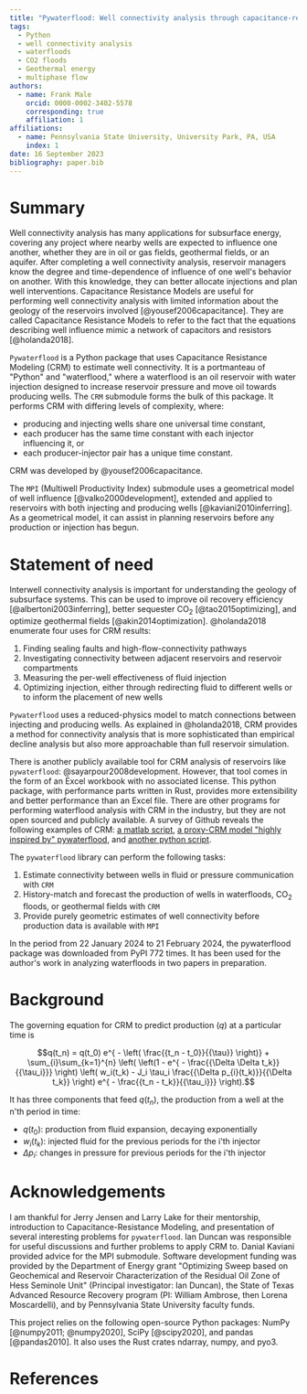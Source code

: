 ```yaml
---
title: "Pywaterflood: Well connectivity analysis through capacitance-resistance modeling"
tags:
  - Python
  - well connectivity analysis
  - waterfloods
  - CO2 floods
  - Geothermal energy
  - multiphase flow
authors:
  - name: Frank Male
    orcid: 0000-0002-3402-5578
    corresponding: true
    affiliation: 1
affiliations:
  - name: Pennsylvania State University, University Park, PA, USA
    index: 1
date: 16 September 2023
bibliography: paper.bib
---
```


# Summary

Well connectivity analysis has many applications for subsurface energy, covering any project where nearby wells are expected to influence one another, whether they are in oil or gas fields, geothermal fields, or an aquifer. After completing a well connectivity analysis, reservoir managers know the degree and time-dependence of influence of one well's behavior on another. With this knowledge, they can better allocate injections and plan well interventions. Capacitance Resistance Models are useful for performing well connectivity analysis with limited information about the geology of the reservoirs involved [@yousef2006capacitance]. They are called Capacitance Resistance Models to refer to the fact that the equations describing well influence mimic a network of capacitors and resistors [@holanda2018].

`Pywaterflood` is a Python package that uses Capacitance Resistance Modeling (CRM) to estimate well connectivity. It is a portmanteau of "Python" and "waterflood," where a waterflood is an oil reservoir with water injection designed to increase reservoir pressure and move oil towards producing wells. The `CRM` submodule forms the bulk of this package. It performs CRM with differing levels of complexity, where:

- producing and injecting wells share one universal time constant,
- each producer has the same time constant with each injector influencing it, or
- each producer-injector pair has a unique time constant.

CRM was developed by @yousef2006capacitance.

The `MPI` (Multiwell Productivity Index) submodule uses a geometrical model of well influence [@valko2000development], extended and applied to reservoirs with both injecting and producing wells [@kaviani2010inferring]. As a geometrical model, it can assist in planning reservoirs before any production or injection has begun.

# Statement of need

Interwell connectivity analysis is important for understanding the geology of subsurface systems. This can be used to improve oil recovery efficiency [@albertoni2003inferring], better sequester CO$_2$ [@tao2015optimizing], and optimize geothermal fields [@akin2014optimization]. @holanda2018 enumerate four uses for CRM results:

1. Finding sealing faults and high-flow-connectivity pathways
2. Investigating connectivity between adjacent reservoirs and reservoir compartments
3. Measuring the per-well effectiveness of fluid injection
4. Optimizing injection, either through redirecting fluid to different wells or to inform the placement of new wells

`Pywaterflood` uses a reduced-physics model to match connections between injecting and producing wells. As explained in @holanda2018, CRM provides a method for connectivity analysis that is more sophisticated than empirical decline analysis but also more approachable than full reservoir simulation.

There is another publicly available tool for CRM analysis of reservoirs like `pywaterflood`: @sayarpour2008development. However, that tool comes in the form of an Excel workbook with no associated license. This python package, with performance parts written in Rust, provides more extensibility and better performance than an Excel file. There are other programs for performing waterflood analysis with CRM in the industry, but they are not open sourced and publicly available. A survey of Github reveals the following examples of CRM: [a matlab script](https://github.com/billalaslam/crmwaterflood_matlab), [a proxy-CRM model "highly inspired by" pywaterflood](https://github.com/leleony/proxy-crm), and [another python script](https://github.com/deepthisen/CapacitanceResistanceModel).

The `pywaterflood` library can perform the following tasks:

1. Estimate connectivity between wells in fluid or pressure communication with `CRM`
2. History-match and forecast the production of wells in waterfloods, CO$_2$ floods, or geothermal fields with `CRM`
3. Provide purely geometric estimates of well connectivity before production data is available with `MPI`

In the period from 22 January 2024 to 21 February 2024, the pywaterflood package was downloaded from PyPI 772 times. It has been used for the author's work in analyzing waterfloods in two papers in preparation.

# Background

The governing equation for CRM to predict production ($q$) at a particular time is

$$q(t_n) = q(t_0) e^{ - \left( \frac{{t_n - t_0}}{{\tau}} \right)} + \sum_{i}\sum_{k=1}^{n} \left( \left(1 - e^{ - \frac{{\Delta \Delta t_k}}{{\tau_i}}} \right) \left( w_i(t_k) - J_i \tau_i \frac{{\Delta p_{i}(t_k)}}{{\Delta t_k}} \right) e^{ - \frac{{t_n - t_k}}{{\tau_i}}} \right).$$

It has three components that feed $q(t_n)$, the production from a well at the n'th period in time:

- $q(t_0)$: production from fluid expansion, decaying exponentially
- $w_i(t_k)$: injected fluid for the previous periods for the i'th injector
- $\Delta p_{i}$: changes in pressure for previous periods for the i'th injector

# Acknowledgements

I am thankful for Jerry Jensen and Larry Lake for their mentorship, introduction to Capacitance-Resistance Modeling, and presentation of several interesting problems for `pywaterflood`. Ian Duncan was responsible for useful discussions and further problems to apply CRM to. Danial Kaviani provided advice for the MPI submodule. Software development funding was provided by the Department of Energy grant "Optimizing Sweep based on Geochemical and Reservoir Characterization of the Residual Oil Zone of Hess Seminole Unit" (Principal investigator: Ian Duncan), the State of Texas Advanced Resource Recovery program (PI: William Ambrose, then Lorena Moscardelli), and by Pennsylvania State University faculty funds.

This project relies on the following open-source Python packages: NumPy [@numpy2011; @numpy2020], SciPy [@scipy2020], and pandas [@pandas2010]. It also uses the Rust crates ndarray, numpy, and pyo3.

# References
